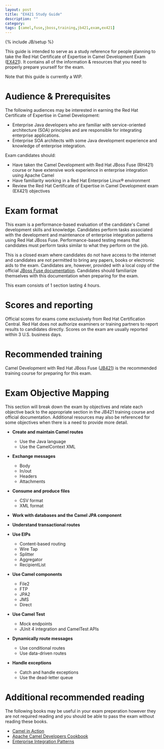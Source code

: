 ```yaml
---
layout: post
title: "EX421 Study Guide"
description: ""
category:
tags: [camel,fuse,jboss,training,jb421,exam,ex421]
---
```

{% include JB/setup %}

This guide is intended to serve as a study reference for people planning to take the Red Hat Certificate of Expertise in Camel Development Exam ([EX421](http://www.redhat.com/en/services/training/ex421-red-hat-certificate-expertise-camel-development-exam)). It contains all of the information & resources that you need to properly prepare yourself for the exam.

Note that this guide is currently a WIP.

<!-- more -->

# Audience &amp; Prerequisites

The following audiences may be interested in earning the Red Hat Certificate of Expertise in Camel Development:
- Enterprise Java developers who are familiar with service-oriented architecture (SOA) principles and are responsible for integrating enterprise applications.
- Enterprise SOA architects with some Java development experience and knowledge of enterprise integration.

Exam candidates should:
- Have taken the Camel Development with Red Hat JBoss Fuse (RH421) course or have extensive work experience in enterprise integration using Apache Camel
- Have familiarity working in a Red Hat Enterprise Linux® environment
- Review the Red Hat Certificate of Expertise in Camel Development exam (EX421) objectives


# Exam format

This exam is a performance-based evaluation of the candidate's Camel development skills and knowledge. Candidates perform tasks associated with the development and maintenance of enterprise integration patterns using Red Hat JBoss Fuse. Performance-based testing means that candidates must perform tasks similar to what they perform on the job.

This is a closed exam where candidates do not have access to the internet and candidates are not permitted to bring any papers, books or electronic aids to the exam. Candidates are, however, provided with a local copy of the official [JBoss Fuse documentation](https://access.redhat.com/site/documentation/JBoss_Fuse/). Candidates should familiarize themselves with this documentation when preparing for the exam.

This exam consists of 1 section lasting 4 hours.


# Scores and reporting

Official scores for exams come exclusively from Red Hat Certification Central. Red Hat does not authorize examiners or training partners to report results to candidates directly. Scores on the exam are usually reported within 3 U.S. business days.


# Recommended training

Camel Development with Red Hat JBoss Fuse ([JB421](http://www.redhat.com/en/services/training/jb421-camel-development-red-hat-jboss-fuse)) is the recommended training course for preparing for this exam.


# Exam Objective Mapping
This section will break down the exam by objectives and relate each objective back to the appropriate section in the JB421 training course and official documentation. Additional resources may also be referenced for some objectives when there is a need to provide more detail.

- **Create and maintain Camel routes**
  - Use the Java language
  - Use the CamelContext XML

- **Exchange messages**
  - Body
  - In/out
  - Headers
  - Attachments

- **Consume and produce files**
  - CSV format
  - XML format

- **Work with databases and the Camel JPA component**

- **Understand transactional routes**

- **Use EIPs**
  - Content-based routing
  - Wire Tap
  - Splitter
  - Aggregator
  - RecipientList

- **Use Camel components**
  - File2
  - FTP
  - JPA2
  - JMS
  - Direct

- **Use Camel Test**
  - Mock endpoints
  - JUnit 4 integration and CamelTest APIs

- **Dynamically route messages**
  - Use conditional routes
  - Use data-driven routes

- **Handle exceptions**
  - Catch and handle exceptions
  - Use the dead-letter queue


# Additional recommended reading
The following books may be useful in your exam preperation however they are not required reading and you should be able to pass the exam without reading these books.

 - [Camel in Action](http://www.amazon.com/Camel-Action-Claus-Ibsen/dp/1935182366)
 - [Apache Camel Developers Cookbook](http://www.amazon.com/Developers-Cookbook-Integration-Accessible-Recipes/dp/1782170308/)
 - [Enterprise Integration Patterns](http://www.amazon.com/Enterprise-Integration-Patterns-Designing-Deploying/dp/0321200683/)
